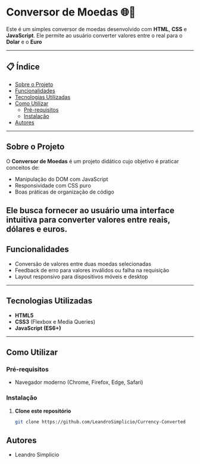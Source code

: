 # Conversor de Moedas 🌐💱

Este é um simples conversor de moedas desenvolvido com **HTML**, **CSS** e **JavaScript**. Ele permite ao usuário converter valores entre o real para o **Dolar** e o **Euro**

---

## 📋 Índice

- [Sobre o Projeto](#sobre-o-projeto)  
- [Funcionalidades](#funcionalidades)  
- [Tecnologias Utilizadas](#tecnologias-utilizadas)  
- [Como Utilizar](#como-utilizar)  
  - [Pré-requisitos](#pré-requisitos)  
  - [Instalação](#instalação)  
- [Autores](#autores)  
 

---

## Sobre o Projeto

O **Conversor de Moedas** é um projeto didático cujo objetivo é praticar conceitos de:

- Manipulação do DOM com JavaScript 
- Responsividade com CSS puro  
- Boas práticas de organização de código  

Ele busca fornecer ao usuário uma interface intuitiva para converter valores entre reais, dólares e euros.
---


## Funcionalidades

- Conversão de valores entre duas moedas selecionadas  
- Feedback de erro para valores inválidos ou falha na requisição  
- Layout responsivo para dispositivos móveis e desktop  

---

## Tecnologias Utilizadas

- **HTML5**  
- **CSS3** (Flexbox e Media Queries)  
- **JavaScript (ES6+)**  

---

## Como Utilizar

### Pré-requisitos

- Navegador moderno (Chrome, Firefox, Edge, Safari)  

### Instalação

1. **Clone este repositório**  
   ```bash
   git clone https://github.com/LeandroSimplicio/Currency-Converted


## Autores

- Leandro Simplicio
